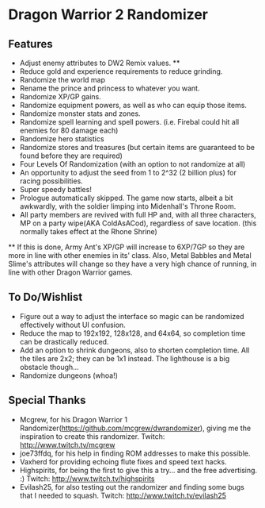 # Dragon Warrior 2 Randomizer
## Features
- Adjust enemy attributes to DW2 Remix values. **
- Reduce gold and experience requirements to reduce grinding.
- Randomize the world map
- Rename the prince and princess to whatever you want.
- Randomize XP/GP gains.
- Randomize equipment powers, as well as who can equip those items.
- Randomize monster stats and zones.
- Randomize spell learning and spell powers.  (i.e. Firebal could hit all enemies for 80 damage each)
- Randomize hero statistics
- Randomize stores and treasures (but certain items are guaranteed to be found before they are required)
- Four Levels Of Randomization (with an option to not randomize at all)
- An opportunity to adjust the seed from 1 to 2^32 (2 billion plus) for racing possibilities.
- Super speedy battles!
- Prologue automatically skipped.  The game now starts, albeit a bit awkwardly, with the soldier limping into Midenhall's Throne Room.
- All party members are revived with full HP and, with all three characters, MP on a party wipe(AKA ColdAsACod), regardless of save location. (this normally takes effect at the Rhone Shrine)

** If this is done, Army Ant's XP/GP will increase to 6XP/7GP so they are more in line with other enemies in its' class.  Also, Metal Babbles and Metal Slime's attributes will change so they have a very high chance of running, in line with other Dragon Warrior games.

## To Do/Wishlist
- Figure out a way to adjust the interface so magic can be randomized effectively without UI confusion.
- Reduce the map to 192x192, 128x128, and 64x64, so completion time can be drastically reduced.
- Add an option to shrink dungeons, also to shorten completion time.  All the tiles are 2x2; they can be 1x1 instead.  The lighthouse is a big obstacle though...
- Randomize dungeons (whoa!)

## Special Thanks
- Mcgrew, for his Dragon Warrior 1 Randomizer(https://github.com/mcgrew/dwrandomizer), giving me the inspiration to create this randomizer.  Twitch:  http://www.twitch.tv/mcgrew
- joe73ffdq, for his help in finding ROM addresses to make this possible.
- Vaxherd for providing echoing flute fixes and speed text hacks.
- Highspirits, for being the first to give this a try... and the free advertising.  :)  Twitch:  http://www.twitch.tv/highspirits
- Evilash25, for also testing out the randomizer and finding some bugs that I needed to squash.  Twitch:  http://www.twitch.tv/evilash25
